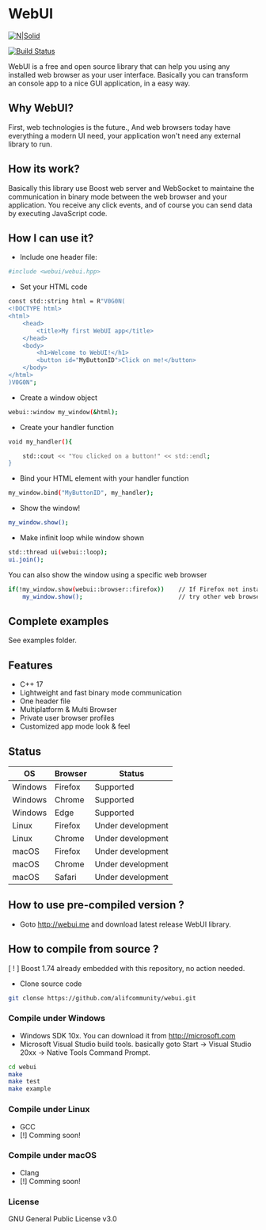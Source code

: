 # WebUI

[![N|Solid](https://cdn2.iconfinder.com/data/icons/whcompare-blue-green-web-hosting-1/397/site-cloning-256.png)](https://github.com/alifcommunity/webui)

[![Build Status](https://img.shields.io/github/issues/alifcommunity/webui.svg?branch=master)](https://github.com/alifcommunity/webui)

WebUI is a free and open source library that can help you using any installed web browser as your user interface. Basically you can transform an console app to a nice GUI application, in a easy way.

## Why WebUI?

First, web technologies is the future., And web browsers today have everything a modern UI need, your application won't need any external library to run.

## How its work?

Basically this library use Boost web server and WebSocket to maintaine the communication in binary mode between the web browser and your application. You receive any click events, and of course you can send data by executing JavaScript code. 

## How I can use it?

- Include one header file:
```sh
#include <webui/webui.hpp>
```

- Set your HTML code
```sh
const std::string html = R"V0G0N(
<!DOCTYPE html>
<html>
	<head>
		<title>My first WebUI app</title>
	</head>
	<body>
		<h1>Welcome to WebUI!</h1>
		<button id="MyButtonID">Click on me!</button>
	</body>
</html>
)V0G0N";
```

- Create a window object
```sh
webui::window my_window(&html);
```

- Create your handler function
```sh
void my_handler(){

    std::cout << "You clicked on a button!" << std::endl;
}
```

- Bind your HTML element with your handler function
```sh
my_window.bind("MyButtonID", my_handler);
```

- Show the window!
```sh
my_window.show();
```

- Make infinit loop while window shown
```sh
std::thread ui(webui::loop);
ui.join();
```

You can also show the window using a specific web browser

```sh
if(!my_window.show(webui::browser::firefox))    // If Firefox not installed
    my_window.show();                           // try other web browsers.
```

## Complete examples

See examples folder.

## Features

- C++ 17 
- Lightweight and fast binary mode communication 
- One header file 
- Multiplatform & Multi Browser 
- Private user browser profiles 
- Customized app mode look & feel

## Status

| OS | Browser  | Status |
| ------ | ------ | ------ |
| Windows | Firefox | Supported |
| Windows | Chrome | Supported |
| Windows | Edge | Supported |
| Linux | Firefox | Under development |
| Linux | Chrome | Under development |
| macOS | Firefox | Under development |
| macOS | Chrome | Under development |
| macOS | Safari | Under development |

## How to use pre-compiled version ?

- Goto http://webui.me and download latest release WebUI library.

## How to compile from source ?

[ ! ] Boost 1.74 already embedded with this repository, no action needed.

- Clone source code
```sh
git clonse https://github.com/alifcommunity/webui.git
```

### Compile under Windows
- Windows SDK 10x. You can download it from http://microsoft.com 
- Microsoft Visual Studio build tools. basically goto Start -> Visual Studio 20xx -> Native Tools Command Prompt.
```sh
cd webui
make
make test
make example
```

### Compile under Linux
- GCC
- [!] Comming soon!

### Compile under macOS
- Clang
- [!] Comming soon!

### License

GNU General Public License v3.0

